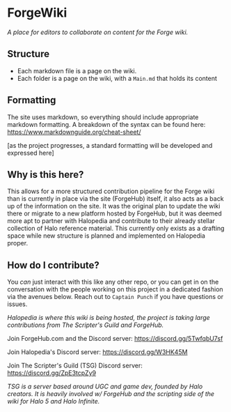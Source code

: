 # ForgeWiki
*A place for editors to collaborate on content for the Forge wiki.*

## Structure

- Each markdown file is a page on the wiki.
- Each folder is a page on the wiki, with a `Main.md` that holds its content

## Formatting

The site uses markdown, so everything should include appropriate markdown formatting. A breakdown of the syntax can be found here: https://www.markdownguide.org/cheat-sheet/

[as the project progresses, a standard formatting will be developed and expressed here]

## Why is this here?

This allows for a more structured contribution pipeline for the Forge wiki than is currently in place via the site (ForgeHub) itself, it also acts as a back up of the information on the site. It was the original plan to update the wiki there or migrate to a new platform hosted by ForgeHub, but it was deemed more apt to partner with Halopedia and contribute to their already stellar collection of Halo reference material. This currently only exists as a drafting space while new structure is planned and implemented on Halopedia proper.

## How do I contribute?

You *can* just interact with this like any other repo, or you can get in on the conversation with the people working on this project in a dedicated fashion via the avenues below. Reach out to `Captain Punch` if you have questions or issues.

*Halopedia is where this wiki is being hosted, the project is taking large contributions from The Scripter's Guild and ForgeHub.*

Join ForgeHub.com and the Discord server: https://discord.gg/5TwfqbU7sf

Join Halopedia's Discord server: https://discord.gg/W3HK45M

Join The Scripter's Guild (TSG) Discord server: https://discord.gg/ZpE3tcpZy9

*TSG is a server based around UGC and game dev, founded by Halo creators. It is heavily involved w/ ForgeHub and the scripting side of the wiki for Halo 5 and Halo Infinite.*
